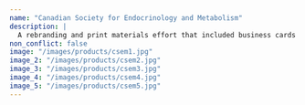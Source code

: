 ```yaml
---
name: "Canadian Society for Endocrinology and Metabolism"
description: |
  A rebranding and print materials effort that included business cards and an abstract booklet layout
non_conflict: false
image: "/images/products/csem1.jpg"
image_2: "/images/products/csem2.jpg"
image_3: "/images/products/csem3.jpg"
image_4: "/images/products/csem4.jpg"
image_5: "/images/products/csem5.jpg"
---
```

